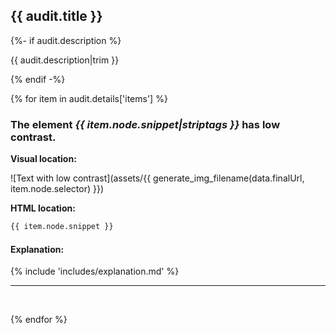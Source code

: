 ## {{ audit.title }}

{%- if audit.description %}

{{ audit.description|trim }}

{% endif -%}

{% for item in audit.details['items'] %}

### The element _{{ item.node.snippet|striptags }}_ has low contrast.

__Visual location:__

![Text with low contrast](assets/{{ generate_img_filename(data.finalUrl, item.node.selector) }})


__HTML location:__

```html
{{ item.node.snippet }}
```

#### Explanation:

{% include 'includes/explanation.md' %}

---
<br>

{% endfor %}